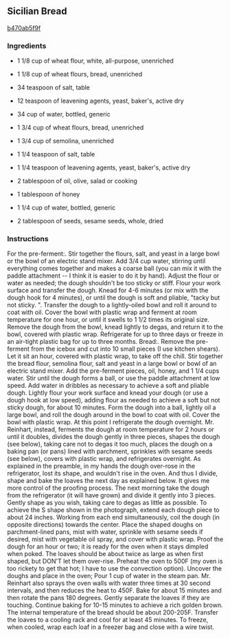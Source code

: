 ## Sicilian Bread

[b470ab5f9f](http://www.food.com/recipe/sicilian-bread-449591)

### Ingredients

 - 1 1/8 cup of wheat flour, white, all-purpose, unenriched

 - 1 1/8 cup of wheat flours, bread, unenriched

 - 34 teaspoon of salt, table

 - 12 teaspoon of leavening agents, yeast, baker's, active dry

 - 34 cup of water, bottled, generic

 - 1 3/4 cup of wheat flours, bread, unenriched

 - 1 3/4 cup of semolina, unenriched

 - 1 1/4 teaspoon of salt, table

 - 1 1/4 teaspoon of leavening agents, yeast, baker's, active dry

 - 2 tablespoon of oil, olive, salad or cooking

 - 1 tablespoon of honey

 - 1 1/4 cup of water, bottled, generic

 - 2 tablespoon of seeds, sesame seeds, whole, dried

### Instructions

For the pre-ferment:. Stir together the flours, salt, and yeast in a large bowl or the bowl of an electric stand mixer. Add 3/4 cup water, stirring until everything comes together and makes a coarse ball (you can mix it with the paddle attachment -- I think it is easier to do it by hand). Adjust the flour or water as needed; the dough shouldn't be too sticky or stiff. Flour your work surface and transfer the dough. Knead for 4-6 minutes (or mix with the dough hook for 4 minutes), or until the dough is soft and pliable, "tacky but not sticky. ". Transfer the dough to a lightly-oiled bowl and roll it around to coat with oil. Cover the bowl with plastic wrap and ferment at room temperature for one hour, or until it swells to 1 1/2 times its original size. Remove the dough from the bowl, knead lightly to degas, and return it to the bowl, covered with plastic wrap. Refrigerate for up to three days or freeze in an air-tight plastic bag for up to three months. Bread:. Remove the pre-ferment from the icebox and cut into 10 small pieces (I use kitchen shears). Let it sit an hour, covered with plastic wrap, to take off the chill. Stir together the bread flour, semolina flour, salt and yeast in a large bowl or bowl of an electric stand mixer. Add the pre-ferment pieces, oil, honey, and 1 1/4 cups water. Stir until the dough forms a ball, or use the paddle attachment at low speed. Add water in dribbles as necessary to achieve a soft and pliable dough. Lightly flour your work surface and knead your dough (or use a dough hook at low speed), adding flour as needed to achieve a soft but not sticky dough, for about 10 minutes. Form the dough into a ball, lightly oil a large bowl, and roll the dough around in the bowl to coat with oil. Cover the bowl with plastic wrap. At this point I refrigerate the dough overnight. Mr. Reinhart, instead, ferments the dough at room temperature for 2 hours or until it doubles, divides the dough gently in three pieces, shapes the dough (see below), taking care not to degas it too much, places the dough on a baking pan (or pans) lined with parchment, sprinkles with sesame seeds (see below), covers with plastic wrap, and refrigerates overnight. As explained in the preamble, in my hands the dough over-rose in the refrigerator, lost its shape, and wouldn't rise in the oven. And thus I divide, shape and bake the loaves the next day as explained below. It gives me more control of the proofing process. The next morning take the dough from the refrigerator (it will have grown) and divide it gently into 3 pieces. Gently shape as you wish, taking care to degas as little as possible. To achieve the S shape shown in the photograph, extend each dough piece to about 24 inches. Working from each end simultaneously, coil the dough (in opposite directions) towards the center. Place the shaped doughs on parchment-lined pans, mist with water, sprinkle with sesame seeds if desired, mist with vegetable oil spray, and cover with plastic wrap. Proof the dough for an hour or two; it is ready for the oven when it stays dimpled when poked. The loaves should be about twice as large as when first shaped, but DON'T let them over-rise. Preheat the oven to 500F (my oven is too rickety to get that hot; I have to use the convection option). Uncover the doughs and place in the oven; Pour 1 cup of water in the steam pan. Mr. Reinhart also sprays the oven walls with water three times at 30 second intervals, and then reduces the heat to 450F. Bake for about 15 minutes and then rotate the pans 180 degrees. Gently separate the loaves if they are touching. Continue baking for 10-15 minutes to achieve a rich golden brown. The internal temperature of the bread should be about 200-205F. Transfer the loaves to a cooling rack and cool for at least 45 minutes. To freeze, when cooled, wrap each loaf in a freezer bag and close with a wire twist.
